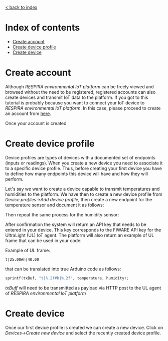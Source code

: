 [< back to index](../../README.md)

# Index of contents

- [Create account](#create-account)
- [Create device profile](#create-device-profile)
- [Create device](#create-device)

# Create account

Although _RESPIRA environmental IoT platform_ can be freely viewed and browsed without the need to be registered, registered accounts can also create devices and transmit IoT data to the platform. If you got to this tutorial is probably because you want to connect your IoT device to _RESPIRA environmental IoT platform_. In this case, please proceed to create an account from [here]().

Once your account is created

# Create device profile

Device profiles are types of devices with a documented set of endpoints (inputs or readings). When you create a new device you need to associate it to a specific device profile. Thus, before creating your first device you have to define how many endpoints this device will have and how they will perform.

Let's say we want to create a device capable to transmit temperatures and humidities to the platform. We have then to create a new device profile from _Device profiles->Add device profile_, then create a new endpoint for the temperature sensor and document it as follows:

Then repeat the same process for the humidity sensor:

After confirmation the system will return an API key that needs to be entered in your device. This key corresponds to the FIWARE API key for the UltraLight (UL) IoT agent. The platform will also return an example of UL frame that can be used in your code:

Example of UL frame: 

```
t|25.00#h|40.00
```

that can be translated into true Arduino code as follows:

```C++
sprintf(txBuf, "t|%.2f#h|%.2f", temperature, humidity);
```

_txBuff_ will need to be transmitted as payload via HTTP post to the UL agent of _RESPIRA environmental IoT platform_

# Create device

Once our first device profile is created we can create a new device. Click on _Devices->Create new device_ and select the recently created device profile.

